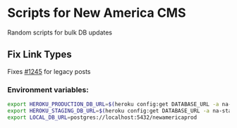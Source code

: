 # Scripts for New America CMS

Random scripts for bulk DB updates

## Fix Link Types

Fixes [#1245](https://github.com/newamericafoundation/newamerica-cms/issues/1245) for legacy posts

### Environment variables:
```sh
export HEROKU_PRODUCTION_DB_URL=$(heroku config:get DATABASE_URL -a na-production)
export HEROKU_STAGING_DB_URL=$(heroku config:get DATABASE_URL -a na-staging)
export LOCAL_DB_URL=postgres://localhost:5432/newamericaprod
```
